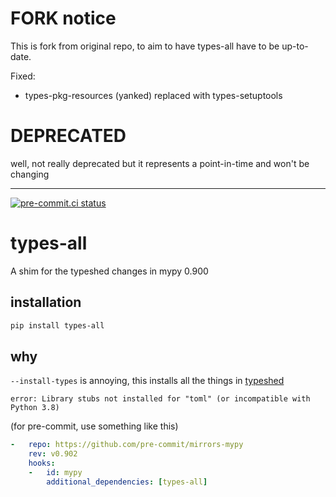 # FORK notice

This is fork from original repo, to aim to have types-all have to be up-to-date.

Fixed:
- types-pkg-resources (yanked) replaced with types-setuptools

# DEPRECATED

well, not really deprecated but it represents a point-in-time and won't be changing

___

[![pre-commit.ci status](https://results.pre-commit.ci/badge/github/asottile/types-all/main.svg)](https://results.pre-commit.ci/latest/github/asottile/types-all/main)

types-all
=========

A shim for the typeshed changes in mypy 0.900

## installation

```bash
pip install types-all
```

## why

`--install-types` is annoying, this installs all the things in [typeshed]

```
error: Library stubs not installed for "toml" (or incompatible with Python 3.8)
```

(for pre-commit, use something like this)

```yaml
-   repo: https://github.com/pre-commit/mirrors-mypy
    rev: v0.902
    hooks:
    -   id: mypy
        additional_dependencies: [types-all]
```

[typeshed]: https://github.com/python/typeshed
